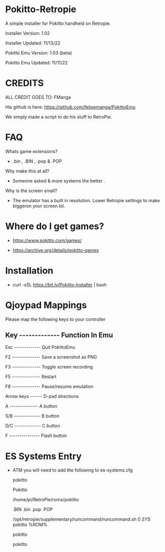 # Pokitto-Retropie

A simple installer for Pokitto handheld on Retropie.

Installer Version:      1.02

Installer Updated:      11/13/22

Pokitto Emu Version:    1.03 (beta)

Pokitto Emu Updated:     11/11/22



# CREDITS 

ALL CREDIT GOES TO:  FManga

His github is here: https://github.com/felipemanga/PokittoEmu

We simply made a script to do his stuff to RetroPie.



# FAQ

Whats game extensions? 

- .bin , .BIN , .pop & .POP

Why make this at all? 

- Someone asked & more systems the better . 

Why is the screen small?

- The emulator has a built in resolution. Lower Retropie settings to make biggeron your screen lol.

# Where do I get games?

- https://www.pokitto.com/games/

- https://archive.org/details/pokitto-games

# Installation 

- curl -sSL https://bit.ly/Pokitto-Installer | bash

# Qjoypad Mappings

Please map the following keys to your controller 

Key ------------- Function In Emu
---------------------------------------
Esc ------------- Quit PokittoEmu

F2 -------------- Save a screenshot as PNG

F3 -------------- Toggle screen recording

F5 -------------- Restart

F8 -------------- Pause/resume emulation

Arrow keys ------ D-pad directions

A --------------  A button

S/B ------------- B button

D/C ------------- C button

F --------------- Flash button


# ES Systems Entry 

- ATM you will need to add the following to es-systems.cfg

  <system>
    
    <name>pokitto</name>
    
    <fullname>Pokitto</fullname>
    
    <path>/home/pi/RetroPie/roms/pokitto</path>
    
    <extension>.BIN .bin .pop .POP</extension>
    
    <command>/opt/retropie/supplementary/runcommand/runcommand.sh 0 _SYS_ pokitto %ROM%</command>
    
    <platform>pokitto</platform>
    
    <theme>pokitto</theme>
    
  </system>
